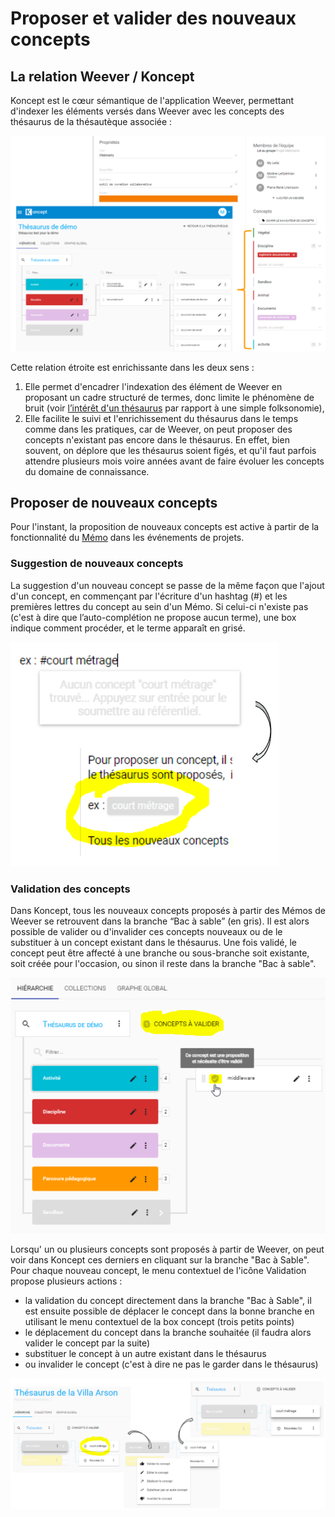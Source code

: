 # Proposer et valider des nouveaux concepts

## La relation Weever / Koncept

Koncept est le cœur sémantique de l'application Weever, permettant d'indexer les éléments versés dans Weever avec les concepts des thésaurus de la thésautèque associée : 

![Th&#xE9;saurus de Weever](../.gitbook/assets/image%20%285%29.png)

Cette relation étroite est enrichissante dans les deux sens : 

1. Elle permet d'encadrer l'indexation des élément de Weever en proposant un cadre structuré de termes, donc limite le phénomène de bruit \(voir [l’intérêt d'un thésaurus](https://mnemotix.gitbook.io/weever/guides/indexation-semantique-dans-weever#enrichissement-des-donnees-et-indexation-semantique) par rapport à une simple folksonomie\),
2. Elle facilite le suivi et l'enrichissement du thésaurus dans le temps comme dans les pratiques, car de Weever, on peut proposer des concepts n'existant pas encore dans le thésaurus. En effet, bien souvent, on déplore que les thésaurus soient figés, et qu'il faut parfois attendre plusieurs mois voire années avant de faire évoluer les concepts du domaine de connaissance. 

## Proposer de nouveaux concepts

Pour l'instant, la proposition de nouveaux concepts est active à partir de la fonctionnalité du [Mémo](https://mnemotix.gitbook.io/weever/premiers-pas/premiers-pas-dans-weever#creer-un-memo) dans les événements de projets. 

### Suggestion de nouveaux concepts

La suggestion d'un nouveau concept se passe de la même façon que l'ajout d'un concept, en commençant par l'écriture d'un hashtag \(\#\) et les premières lettres du concept au sein d'un Mémo. Si celui-ci n'existe pas \(c'est à dire que l’auto-complétion ne propose aucun terme\), une box indique comment procéder, et le terme apparaît en grisé.

![Exemple de soumission d&apos;un nouveau concept ](../.gitbook/assets/image%20%2813%29.png)

### Validation des concepts

Dans Koncept, tous les nouveaux concepts proposés à partir des Mémos de Weever se retrouvent dans la branche “Bac à sable” \(en gris\). Il est alors possible de valider ou d'invalider ces concepts nouveaux ou de le substituer à un concept existant dans le thésaurus. Une fois validé, le concept peut être affecté à une branche ou sous-branche soit existante, soit créée pour l'occasion, ou sinon il reste dans la branche "Bac à sable".

![Concepts &#xE0; valider](../.gitbook/assets/image%20%289%29.png)

Lorsqu' un ou plusieurs concepts sont proposés à partir de Weever, on peut voir dans Koncept ces derniers en cliquant sur la branche "Bac à Sable". Pour chaque nouveau concept, le menu contextuel de l'icône Validation propose plusieurs actions : 

* la validation du concept directement dans la branche "Bac à Sable", il est ensuite possible de déplacer le concept dans la bonne branche en utilisant le menu contextuel de la box concept \(trois petits points\)
* le déplacement du concept dans la branche souhaitée \(il faudra alors valider le concept par la suite\)
* substituer le concept à un autre existant dans le thésaurus
* ou invalider le concept \(c'est à dire ne pas le garder dans le thésaurus\)

![Processus de validation d&apos;un concept](../.gitbook/assets/image%20%281%29.png)



